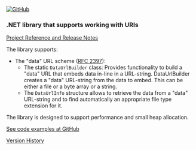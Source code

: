 [![GitHub](https://img.shields.io/github/license/FolkerKinzel/MimeTypes)](https://github.com/FolkerKinzel/MimeTypes/blob/master/LICENSE)


### .NET library that supports working with URIs
[Project Reference and Release Notes](https://github.com/FolkerKinzel/Uris/releases/tag/v1.0.0-beta.5)

The library supports:
- The "data" URL scheme ([RFC 2397](https://datatracker.ietf.org/doc/html/rfc2397)):
  - The static `DataUrlBuilder` class: Provides functionality to build a "data" URL that embeds data in-line in a URL-string. DataUrlBuilder creates a "data" URL-string from the data to embed. This can be either a file or a byte array or a string. 
  - The `DataUrlInfo` structure allows to retrieve the data from a "data" URL-string and to find automatically an appropriate file type extension for it.

The library is designed to support performance and small heap allocation.

[See code examples at GitHub](https://github.com/FolkerKinzel/Uris)

[Version History](https://github.com/FolkerKinzel/Uris/releases)



